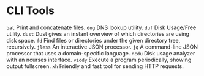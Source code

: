 # CLI Tools
`bat` Print and concatenate files.
`dog` DNS lookup utility.
`duf` Disk Usage/Free utility.
`dust` Dust gives an instant overview of which directories are using disk space.
`fd` Find files or directories under the given directory tree, recursively.
`jless` An interactive JSON processor.
`jq` A command-line JSON processor that uses a domain-specific language.
`ncdu` Disk usage analyzer with an ncurses interface.
`viddy` Execute a program periodically, showing output fullscreen.
`xh` Friendly and fast tool for sending HTTP requests.
